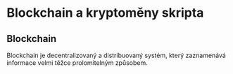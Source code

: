 # Blockchain a kryptoměny skripta

## Blockchain

Blockchain je decentralizovaný a distribuovaný systém, který zaznamenává informace velmi těžce prolomitelným způsobem.